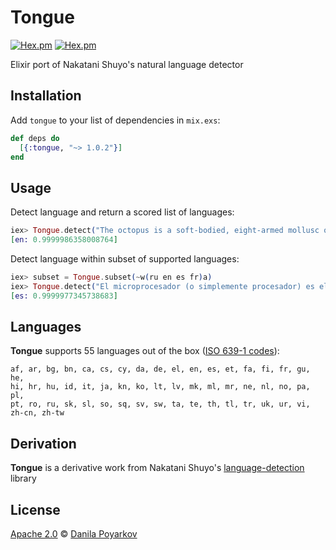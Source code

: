 # Tongue

[![Hex.pm](https://img.shields.io/hexpm/v/tongue.svg?maxAge=2592000)](https://hex.pm/packages/tongue)
[![Hex.pm](https://img.shields.io/hexpm/l/tongue.svg?maxAge=2592000)](https://hex.pm/packages/tongue)

Elixir port of Nakatani Shuyo's natural language detector

## Installation

Add `tongue` to your list of dependencies in `mix.exs`:

```elixir
def deps do
  [{:tongue, "~> 1.0.2"}]
end
```

## Usage

Detect language and return a scored list of languages:

```elixir
iex> Tongue.detect("The octopus is a soft-bodied, eight-armed mollusc of the order Octopoda, with around 300 known species. Along with squids, cuttlefish and nautiloids, they are classed as cephalopods.")
[en: 0.9999986358008764]
```

Detect language within subset of supported languages:

```elixir
iex> subset = Tongue.subset(~w(ru en es fr)a)
iex> Tongue.detect("El microprocesador (o simplemente procesador) es el circuito integrado central más complejo de un sistema informático; a modo de ilustración, se le suele llamar por analogía el «cerebro» de un ordenador.", subset)
[es: 0.9999977345738683]
```

## Languages

**Tongue** supports 55 languages out of the box ([ISO 639-1 codes](https://en.wikipedia.org/wiki/List_of_ISO_639-1_codes)):

    af, ar, bg, bn, ca, cs, cy, da, de, el, en, es, et, fa, fi, fr, gu, he,
    hi, hr, hu, id, it, ja, kn, ko, lt, lv, mk, ml, mr, ne, nl, no, pa, pl,
    pt, ro, ru, sk, sl, so, sq, sv, sw, ta, te, th, tl, tr, uk, ur, vi, zh-cn, zh-tw

## Derivation    

**Tongue** is a derivative work from Nakatani Shuyo's [language-detection](https://github.com/shuyo/language-detection) library

## License

[Apache 2.0] © [Danila Poyarkov]

[Apache 2.0]: LICENSE
[Danila Poyarkov]: http://dannote.net